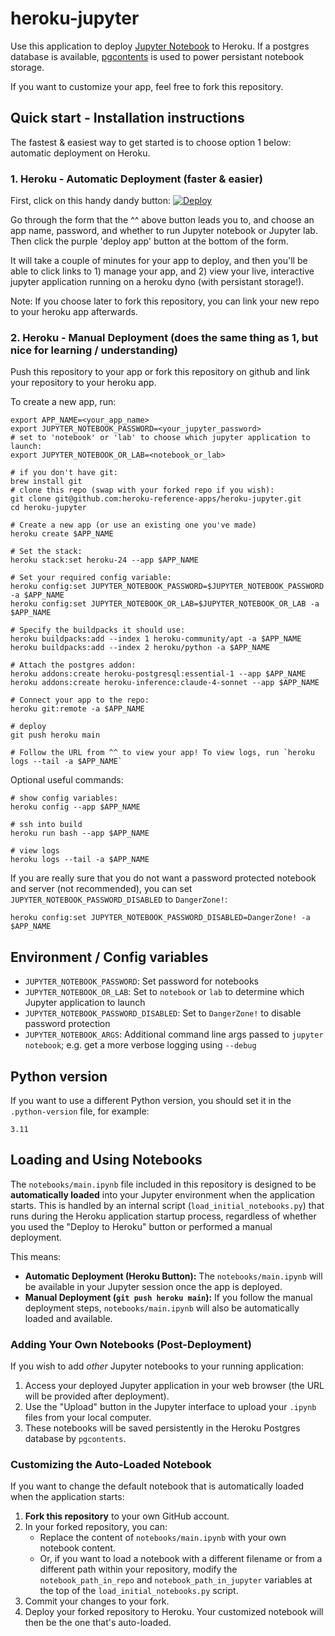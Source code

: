 # heroku-jupyter

Use this application to deploy [Jupyter Notebook](https://jupyter.org/) to
Heroku. If a postgres database is available,
[pgcontents](https://github.com/quantopian/pgcontents) is used to power persistant notebook
storage.

If you want to customize your app, feel free to fork this repository.

## Quick start - Installation instructions

The fastest & easiest way to get started is to choose option 1 below: automatic deployment on Heroku.

### 1. Heroku - Automatic Deployment (faster & easier)

First, click on this handy dandy button:
[![Deploy](https://www.herokucdn.com/deploy/button.svg)](https://www.heroku.com/deploy?template=https://github.com/heroku-reference-apps/heroku-jupyter)

Go through the form that the ^^ above button leads you to, and choose an app name, password, and whether to run Jupyter notebook or Jupyter lab. Then click the purple 'deploy app' button at the bottom of the form.

It will take a couple of minutes for your app to deploy, and then you'll be able to click links to 1) manage your app, and 2) view your live, interactive jupyter application running on a heroku dyno (with persistant storage!).

Note: If you choose later to fork this repository, you can link your new repo to your heroku app afterwards.

### 2. Heroku - Manual Deployment (does the same thing as 1, but nice for learning / understanding)

Push this repository to your app or fork this repository on github and link your
repository to your heroku app.

To create a new app, run:
```
export APP_NAME=<your_app_name>
export JUPYTER_NOTEBOOK_PASSWORD=<your_jupyter_password>
# set to 'notebook' or 'lab' to choose which jupyter application to launch:
export JUPYTER_NOTEBOOK_OR_LAB=<notebook_or_lab>

# if you don't have git:
brew install git
# clone this repo (swap with your forked repo if you wish):
git clone git@github.com:heroku-reference-apps/heroku-jupyter.git
cd heroku-jupyter

# Create a new app (or use an existing one you've made)
heroku create $APP_NAME

# Set the stack:
heroku stack:set heroku-24 --app $APP_NAME

# Set your required config variable:
heroku config:set JUPYTER_NOTEBOOK_PASSWORD=$JUPYTER_NOTEBOOK_PASSWORD -a $APP_NAME
heroku config:set JUPYTER_NOTEBOOK_OR_LAB=$JUPYTER_NOTEBOOK_OR_LAB -a $APP_NAME

# Specify the buildpacks it should use:
heroku buildpacks:add --index 1 heroku-community/apt -a $APP_NAME
heroku buildpacks:add --index 2 heroku/python -a $APP_NAME

# Attach the postgres addon:
heroku addons:create heroku-postgresql:essential-1 --app $APP_NAME
heroku addons:create heroku-inference:claude-4-sonnet --app $APP_NAME

# Connect your app to the repo:
heroku git:remote -a $APP_NAME

# deploy
git push heroku main

# Follow the URL from ^^ to view your app! To view logs, run `heroku logs --tail -a $APP_NAME`
```

Optional useful commands:
```
# show config variables:
heroku config --app $APP_NAME

# ssh into build
heroku run bash --app $APP_NAME

# view logs
heroku logs --tail -a $APP_NAME
```

If you are really sure that you do not want a password protected notebook and server (not recommended), you can set `JUPYTER_NOTEBOOK_PASSWORD_DISABLED` to `DangerZone!`:
```
heroku config:set JUPYTER_NOTEBOOK_PASSWORD_DISABLED=DangerZone! -a $APP_NAME
```

## Environment / Config variables
- `JUPYTER_NOTEBOOK_PASSWORD`: Set password for notebooks
- `JUPYTER_NOTEBOOK_OR_LAB`: Set to `notebook` or `lab` to determine which Jupyter application to launch
- `JUPYTER_NOTEBOOK_PASSWORD_DISABLED`: Set to `DangerZone!` to disable password protection
- `JUPYTER_NOTEBOOK_ARGS`: Additional command line args passed to `jupyter notebook`; e.g. get a more verbose logging using `--debug`


## Python version

If you want to use a different Python version, you should set it in the `.python-version` file, for example:
```
3.11
```

## Loading and Using Notebooks

The `notebooks/main.ipynb` file included in this repository is designed to be **automatically loaded** into your Jupyter environment when the application starts. This is handled by an internal script (`load_initial_notebooks.py`) that runs during the Heroku application startup process, regardless of whether you used the "Deploy to Heroku" button or performed a manual deployment.

This means:
*   **Automatic Deployment (Heroku Button):** The `notebooks/main.ipynb` will be available in your Jupyter session once the app is deployed.
*   **Manual Deployment (`git push heroku main`):** If you follow the manual deployment steps, `notebooks/main.ipynb` will also be automatically loaded and available.

### Adding Your Own Notebooks (Post-Deployment)

If you wish to add *other* Jupyter notebooks to your running application:
1.  Access your deployed Jupyter application in your web browser (the URL will be provided after deployment).
2.  Use the "Upload" button in the Jupyter interface to upload your `.ipynb` files from your local computer.
3.  These notebooks will be saved persistently in the Heroku Postgres database by `pgcontents`.

### Customizing the Auto-Loaded Notebook

If you want to change the default notebook that is automatically loaded when the application starts:
1.  **Fork this repository** to your own GitHub account.
2.  In your forked repository, you can:
    *   Replace the content of `notebooks/main.ipynb` with your own notebook content.
    *   Or, if you want to load a notebook with a different filename or from a different path within your repository, modify the `notebook_path_in_repo` and `notebook_path_in_jupyter` variables at the top of the `load_initial_notebooks.py` script.
3.  Commit your changes to your fork.
4.  Deploy your forked repository to Heroku. Your customized notebook will then be the one that's auto-loaded.